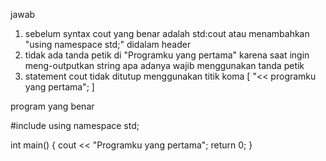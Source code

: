jawab

1. sebelum syntax cout yang benar adalah std:cout atau menambahkan "using namespace std;" didalam header 
2. tidak ada tanda petik di "Programku yang pertama" karena saat ingin meng-outputkan string apa adanya wajib menggunakan tanda petik
3. statement cout tidak ditutup menggunakan titik koma [ "<< programku yang pertama"; ]

program yang benar 

#include <iostream>
using namespace std;

int main()
{
 cout << "Programku yang pertama";
 return 0;
}